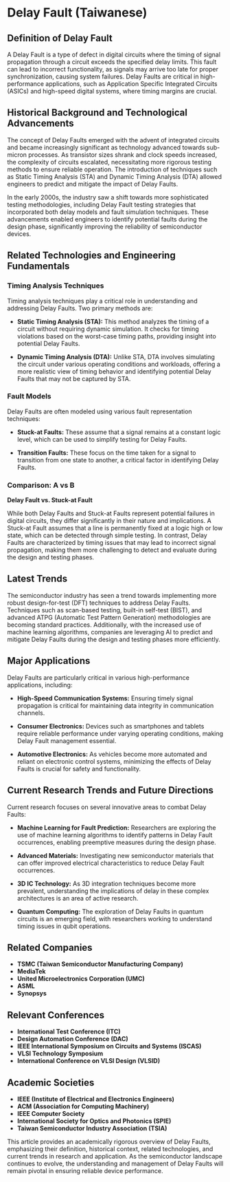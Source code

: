 # Delay Fault (Taiwanese)

## Definition of Delay Fault

A Delay Fault is a type of defect in digital circuits where the timing of signal propagation through a circuit exceeds the specified delay limits. This fault can lead to incorrect functionality, as signals may arrive too late for proper synchronization, causing system failures. Delay Faults are critical in high-performance applications, such as Application Specific Integrated Circuits (ASICs) and high-speed digital systems, where timing margins are crucial.

## Historical Background and Technological Advancements

The concept of Delay Faults emerged with the advent of integrated circuits and became increasingly significant as technology advanced towards sub-micron processes. As transistor sizes shrank and clock speeds increased, the complexity of circuits escalated, necessitating more rigorous testing methods to ensure reliable operation. The introduction of techniques such as Static Timing Analysis (STA) and Dynamic Timing Analysis (DTA) allowed engineers to predict and mitigate the impact of Delay Faults. 

In the early 2000s, the industry saw a shift towards more sophisticated testing methodologies, including Delay Fault testing strategies that incorporated both delay models and fault simulation techniques. These advancements enabled engineers to identify potential faults during the design phase, significantly improving the reliability of semiconductor devices.

## Related Technologies and Engineering Fundamentals

### Timing Analysis Techniques

Timing analysis techniques play a critical role in understanding and addressing Delay Faults. Two primary methods are:

- **Static Timing Analysis (STA):** This method analyzes the timing of a circuit without requiring dynamic simulation. It checks for timing violations based on the worst-case timing paths, providing insight into potential Delay Faults.

- **Dynamic Timing Analysis (DTA):** Unlike STA, DTA involves simulating the circuit under various operating conditions and workloads, offering a more realistic view of timing behavior and identifying potential Delay Faults that may not be captured by STA.

### Fault Models

Delay Faults are often modeled using various fault representation techniques:

- **Stuck-at Faults:** These assume that a signal remains at a constant logic level, which can be used to simplify testing for Delay Faults.

- **Transition Faults:** These focus on the time taken for a signal to transition from one state to another, a critical factor in identifying Delay Faults.

### Comparison: A vs B

**Delay Fault vs. Stuck-at Fault**

While both Delay Faults and Stuck-at Faults represent potential failures in digital circuits, they differ significantly in their nature and implications. A Stuck-at Fault assumes that a line is permanently fixed at a logic high or low state, which can be detected through simple testing. In contrast, Delay Faults are characterized by timing issues that may lead to incorrect signal propagation, making them more challenging to detect and evaluate during the design and testing phases.

## Latest Trends

The semiconductor industry has seen a trend towards implementing more robust design-for-test (DFT) techniques to address Delay Faults. Techniques such as scan-based testing, built-in self-test (BIST), and advanced ATPG (Automatic Test Pattern Generation) methodologies are becoming standard practices. Additionally, with the increased use of machine learning algorithms, companies are leveraging AI to predict and mitigate Delay Faults during the design and testing phases more efficiently.

## Major Applications

Delay Faults are particularly critical in various high-performance applications, including:

- **High-Speed Communication Systems:** Ensuring timely signal propagation is critical for maintaining data integrity in communication channels.

- **Consumer Electronics:** Devices such as smartphones and tablets require reliable performance under varying operating conditions, making Delay Fault management essential.

- **Automotive Electronics:** As vehicles become more automated and reliant on electronic control systems, minimizing the effects of Delay Faults is crucial for safety and functionality.

## Current Research Trends and Future Directions

Current research focuses on several innovative areas to combat Delay Faults:

- **Machine Learning for Fault Prediction:** Researchers are exploring the use of machine learning algorithms to identify patterns in Delay Fault occurrences, enabling preemptive measures during the design phase.

- **Advanced Materials:** Investigating new semiconductor materials that can offer improved electrical characteristics to reduce Delay Fault occurrences.

- **3D IC Technology:** As 3D integration techniques become more prevalent, understanding the implications of delay in these complex architectures is an area of active research.

- **Quantum Computing:** The exploration of Delay Faults in quantum circuits is an emerging field, with researchers working to understand timing issues in qubit operations.

## Related Companies

- **TSMC (Taiwan Semiconductor Manufacturing Company)**
- **MediaTek**
- **United Microelectronics Corporation (UMC)**
- **ASML**
- **Synopsys**

## Relevant Conferences

- **International Test Conference (ITC)**
- **Design Automation Conference (DAC)**
- **IEEE International Symposium on Circuits and Systems (ISCAS)**
- **VLSI Technology Symposium**
- **International Conference on VLSI Design (VLSID)**

## Academic Societies

- **IEEE (Institute of Electrical and Electronics Engineers)**
- **ACM (Association for Computing Machinery)**
- **IEEE Computer Society**
- **International Society for Optics and Photonics (SPIE)**
- **Taiwan Semiconductor Industry Association (TSIA)**

This article provides an academically rigorous overview of Delay Faults, emphasizing their definition, historical context, related technologies, and current trends in research and application. As the semiconductor landscape continues to evolve, the understanding and management of Delay Faults will remain pivotal in ensuring reliable device performance.